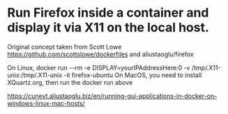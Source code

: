 # Run Firefox inside a container and display it via X11 on the local host.
Original concept taken from Scott Lowe https://github.com/scottslowe/dockerfiles and aliustaoglu/firefox

On Linux, docker run --rm -e DISPLAY=yourIPAddressHere:0 -v /tmp/.X11-unix:/tmp/.X11-unix -it firefox-ubuntu
On MacOS, you need to install XQuartz.org, then run the docker run above

https://cuneyt.aliustaoglu.biz/en/running-gui-applications-in-docker-on-windows-linux-mac-hosts/
